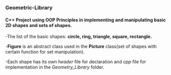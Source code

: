 
###                                               Geometric-Library
#### C++ Project using OOP Principles in implementing and manipulating basic 2D shapes and sets of shapes.


-The list of the basic shapes: **circle, ring, triangle, square, rectangle.**

-__Figure__ is an abstract class used in the __Picture__ class(set of shapes with certain function for set manipulation).

-Each shape has its own *header* file for declaration and *cpp* file for implementation in the *Geometry_Library* folder.
